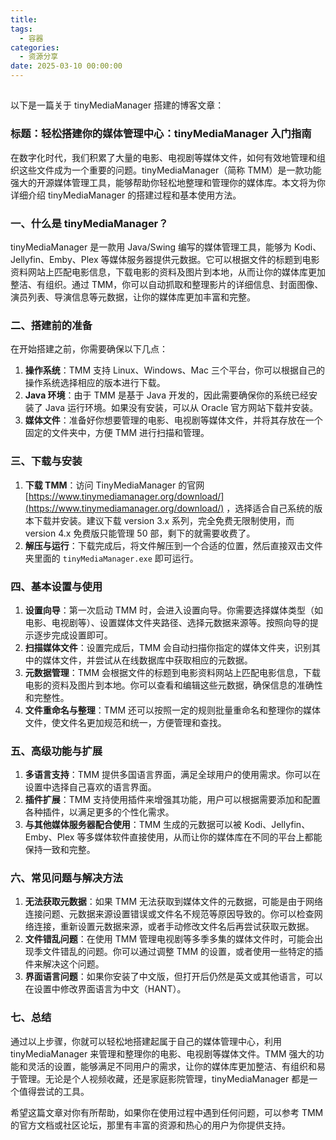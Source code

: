 ```yaml
---
title: 
tags:
  - 容器
categories:
  - 资源分享
date: 2025-03-10 00:00:00
---
```


> 

<!-- more -->

## 

以下是一篇关于 tinyMediaManager 搭建的博客文章：

### 标题：轻松搭建你的媒体管理中心：tinyMediaManager 入门指南

在数字化时代，我们积累了大量的电影、电视剧等媒体文件，如何有效地管理和组织这些文件成为一个重要的问题。tinyMediaManager（简称 TMM）是一款功能强大的开源媒体管理工具，能够帮助你轻松地整理和管理你的媒体库。本文将为你详细介绍 tinyMediaManager 的搭建过程和基本使用方法。

### 一、什么是 tinyMediaManager？

tinyMediaManager 是一款用 Java/Swing 编写的媒体管理工具，能够为 Kodi、Jellyfin、Emby、Plex 等媒体服务器提供元数据。它可以根据文件的标题到电影资料网站上匹配电影信息，下载电影的资料及图片到本地，从而让你的媒体库更加整洁、有组织。通过 TMM，你可以自动抓取和整理影片的详细信息、封面图像、演员列表、导演信息等元数据，让你的媒体库更加丰富和完整。

### 二、搭建前的准备

在开始搭建之前，你需要确保以下几点：

1. **操作系统**：TMM 支持 Linux、Windows、Mac 三个平台，你可以根据自己的操作系统选择相应的版本进行下载。
2. **Java 环境**：由于 TMM 是基于 Java 开发的，因此需要确保你的系统已经安装了 Java 运行环境。如果没有安装，可以从 Oracle 官方网站下载并安装。
3. **媒体文件**：准备好你想要管理的电影、电视剧等媒体文件，并将其存放在一个固定的文件夹中，方便 TMM 进行扫描和管理。

### 三、下载与安装

1. **下载 TMM**：访问 TinyMediaManager 的官网 [https://www.tinymediamanager.org/download/](https://www.tinymediamanager.org/download/) ，选择适合自己系统的版本下载并安装。建议下载 version 3.x 系列，完全免费无限制使用，而 version 4.x 免费版只能管理 50 部，剩下的就需要收费了。
2. **解压与运行**：下载完成后，将文件解压到一个合适的位置，然后直接双击文件夹里面的 `tinyMediaManager.exe` 即可运行。

### 四、基本设置与使用

1. **设置向导**：第一次启动 TMM 时，会进入设置向导。你需要选择媒体类型（如电影、电视剧等）、设置媒体文件夹路径、选择元数据来源等。按照向导的提示逐步完成设置即可。
2. **扫描媒体文件**：设置完成后，TMM 会自动扫描你指定的媒体文件夹，识别其中的媒体文件，并尝试从在线数据库中获取相应的元数据。
3. **元数据管理**：TMM 会根据文件的标题到电影资料网站上匹配电影信息，下载电影的资料及图片到本地。你可以查看和编辑这些元数据，确保信息的准确性和完整性。
4. **文件重命名与整理**：TMM 还可以按照一定的规则批量重命名和整理你的媒体文件，使文件名更加规范和统一，方便管理和查找。

### 五、高级功能与扩展

1. **多语言支持**：TMM 提供多国语言界面，满足全球用户的使用需求。你可以在设置中选择自己喜欢的语言界面。
2. **插件扩展**：TMM 支持使用插件来增强其功能，用户可以根据需要添加和配置各种插件，以满足更多的个性化需求。
3. **与其他媒体服务器配合使用**：TMM 生成的元数据可以被 Kodi、Jellyfin、Emby、Plex 等多媒体软件直接使用，从而让你的媒体库在不同的平台上都能保持一致和完整。

### 六、常见问题与解决方法

1. **无法获取元数据**：如果 TMM 无法获取到媒体文件的元数据，可能是由于网络连接问题、元数据来源设置错误或文件名不规范等原因导致的。你可以检查网络连接，重新设置元数据来源，或者手动修改文件名后再尝试获取元数据。
2. **文件错乱问题**：在使用 TMM 管理电视剧等多季多集的媒体文件时，可能会出现季文件错乱的问题。你可以通过调整 TMM 的设置，或者使用一些特定的插件来解决这个问题。
3. **界面语言问题**：如果你安装了中文版，但打开后仍然是英文或其他语言，可以在设置中修改界面语言为中文（HANT）。

### 七、总结

通过以上步骤，你就可以轻松地搭建起属于自己的媒体管理中心，利用 tinyMediaManager 来管理和整理你的电影、电视剧等媒体文件。TMM 强大的功能和灵活的设置，能够满足不同用户的需求，让你的媒体库更加整洁、有组织和易于管理。无论是个人视频收藏，还是家庭影院管理，tinyMediaManager 都是一个值得尝试的工具。

希望这篇文章对你有所帮助，如果你在使用过程中遇到任何问题，可以参考 TMM 的官方文档或社区论坛，那里有丰富的资源和热心的用户为你提供支持。